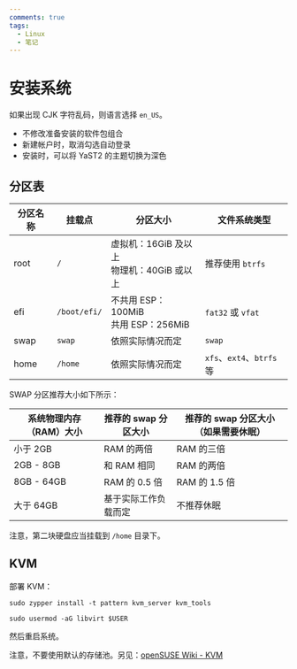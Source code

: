 ```yaml
---
comments: true
tags:
  - Linux
  - 笔记
---
```


# 安装系统

如果出现 CJK 字符乱码，则语言选择 `en_US`。

- 不修改准备安装的软件包组合
- 新建帐户时，取消勾选自动登录
- 安装时，可以将 YaST2 的主题切换为深色

## 分区表

|分区名称|挂载点|分区大小|文件系统类型|
|---|---|---|---|
|root|`/`|虚拟机：16GiB 及以上<br />物理机：40GiB 或以上|推荐使用 `btrfs`|
|efi|`/boot/efi/`|不共用 ESP：100MiB<br />共用 ESP：256MiB|`fat32` 或 `vfat`|
|swap|`swap`|依照实际情况而定|`swap`|
|home|`/home`|依照实际情况而定|`xfs`、`ext4`、`btrfs` 等|

SWAP 分区推荐大小如下所示：

|系统物理内存（RAM）大小|推荐的 swap 分区大小|推荐的 swap 分区大小（如果需要休眠）|
|---|---|---|
|小于 2GB|RAM 的两倍|RAM 的三倍|
|2GB - 8GB|和 RAM 相同|RAM 的两倍|
|8GB - 64GB|RAM 的 0.5 倍|RAM 的 1.5 倍|
|大于 64GB|基于实际工作负载而定|不推荐休眠|

注意，第二块硬盘应当挂载到 `/home` 目录下。

## KVM

部署 KVM：

```
sudo zypper install -t pattern kvm_server kvm_tools
```
```
sudo usermod -aG libvirt $USER
```

然后重启系统。

注意，不要使用默认的存储池。另见：[openSUSE Wiki - KVM]

[openSUSE Wiki - KVM]: https://zh.opensuse.org/KVM